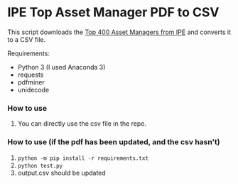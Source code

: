 # IPE Top Asset Manager PDF to CSV

This script downloads the [Top 400 Asset Managers from IPE][1] and converts it to a CSV file. 

Requirements:
* Python 3 (I used Anaconda 3)
* requests
* pdfminer
* unidecode

### How to use
1. You can directly use the csv file in the repo.

### How to use (if the pdf has been updated, and the csv hasn't)
1. `python -m pip install -r requirements.txt`
2. `python test.py`
3. output.csv should be updated

[1]: http://www.ipe.com/Uploads/k/x/x/Top-400-Ranking.pdf